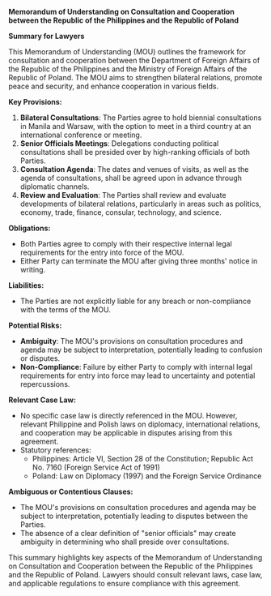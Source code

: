 **Memorandum of Understanding on Consultation and Cooperation between the Republic of the Philippines and the Republic of Poland**

**Summary for Lawyers**

This Memorandum of Understanding (MOU) outlines the framework for consultation and cooperation between the Department of Foreign Affairs of the Republic of the Philippines and the Ministry of Foreign Affairs of the Republic of Poland. The MOU aims to strengthen bilateral relations, promote peace and security, and enhance cooperation in various fields.

**Key Provisions:**

1. **Bilateral Consultations**: The Parties agree to hold biennial consultations in Manila and Warsaw, with the option to meet in a third country at an international conference or meeting.
2. **Senior Officials Meetings**: Delegations conducting political consultations shall be presided over by high-ranking officials of both Parties.
3. **Consultation Agenda**: The dates and venues of visits, as well as the agenda of consultations, shall be agreed upon in advance through diplomatic channels.
4. **Review and Evaluation**: The Parties shall review and evaluate developments of bilateral relations, particularly in areas such as politics, economy, trade, finance, consular, technology, and science.

**Obligations:**

* Both Parties agree to comply with their respective internal legal requirements for the entry into force of the MOU.
* Either Party can terminate the MOU after giving three months' notice in writing.

**Liabilities:**

* The Parties are not explicitly liable for any breach or non-compliance with the terms of the MOU.

**Potential Risks:**

* **Ambiguity**: The MOU's provisions on consultation procedures and agenda may be subject to interpretation, potentially leading to confusion or disputes.
* **Non-Compliance**: Failure by either Party to comply with internal legal requirements for entry into force may lead to uncertainty and potential repercussions.

**Relevant Case Law:**

* No specific case law is directly referenced in the MOU. However, relevant Philippine and Polish laws on diplomacy, international relations, and cooperation may be applicable in disputes arising from this agreement.
* Statutory references:
	+ Philippines: Article VI, Section 28 of the Constitution; Republic Act No. 7160 (Foreign Service Act of 1991)
	+ Poland: Law on Diplomacy (1997) and the Foreign Service Ordinance

**Ambiguous or Contentious Clauses:**

* The MOU's provisions on consultation procedures and agenda may be subject to interpretation, potentially leading to disputes between the Parties.
* The absence of a clear definition of "senior officials" may create ambiguity in determining who shall preside over consultations.

This summary highlights key aspects of the Memorandum of Understanding on Consultation and Cooperation between the Republic of the Philippines and the Republic of Poland. Lawyers should consult relevant laws, case law, and applicable regulations to ensure compliance with this agreement.